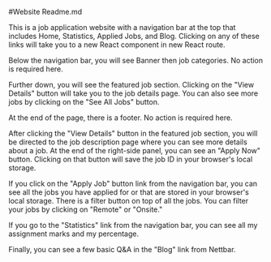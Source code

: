 #Website Readme.md

This is a job application website with a navigation bar at the top that includes Home, Statistics, Applied Jobs, and Blog. Clicking on any of these links will take you to a new React component in new React route.

Below the navigation bar, you will see Banner then job categories. No action is required here.

Further down, you will see the featured job section. Clicking on the "View Details" button will take you to the job details page.
You can also see more jobs by clicking on the "See All Jobs" button.

At the end of the page, there is a footer. No action is required here.

After clicking the "View Details" button in the featured job section, you will be directed to the job description page where you can see more details about a job. At the end of the right-side panel, you can see an "Apply Now" button. Clicking on that button will save the job ID in your browser's local storage.

If you click on the "Apply Job" button link from the navigation bar, you can see all the jobs you have applied for or that are stored in your browser's local storage. There is a filter button on top of all the jobs. You can filter your jobs by clicking on "Remote" or "Onsite."

If you go to the "Statistics" link from the navigation bar, you can see all my assignment marks and my percentage.

Finally, you can see a few basic Q&A in the "Blog" link from Nettbar.
